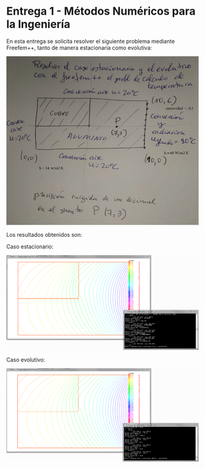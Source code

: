 # Entrega 1 - Métodos Numéricos para la Ingeniería

En esta entrega se solicita resolver el siguiente problema mediante Freefem++, tanto de manera estacionaria como evolutiva:

![Ejercicio de elementos finitos](docs/ejercicio_a_resolver.PNG)

Los resultados obtenidos son:

Caso estacionario:

![Ejercicio de elementos finitos](docs/captura_caso_estacionario.PNG)

Caso evolutivo:

![Ejercicio de elementos finitos](docs/captura_caso_evolutivo.PNG)
